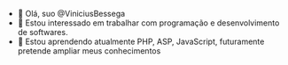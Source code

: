 - 👋 Olá, suo @ViniciusBessega
- 👀 Estou interessado em trabalhar com programação e desenvolvimento de softwares.
- 🌱 Estou aprendendo atualmente PHP, ASP, JavaScript, futuramente pretende ampliar meus conhecimentos

<!---
ViniciusBessega/ViniciusBessega is a ✨ special ✨ repository because its `README.md` (this file) appears on your GitHub profile.
You can click the Preview link to take a look at your changes.
--->
